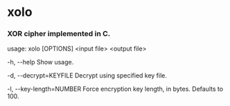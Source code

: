 # xolo

### XOR cipher implemented in C.

usage: xolo [OPTIONS] \<input file\> \<output file\>

-h, --help			Show usage.

-d, --decrypt=KEYFILE		Decrypt using specified key file.

-l, --key-length=NUMBER		Force encryption key length, in bytes. Defaults
				to 100.

